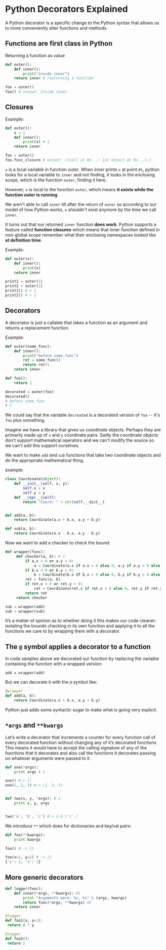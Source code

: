 Python Decorators Explained
===========================
A Python decorator is a specific change to the Python syntax that allows
us to more conveniently alter functions and methods.

## Functions are first class in Python
Returning a function as value
```python
def outer():
    def inner():
        print("inside inner")
    return inner # reuturning a function

foo = outer()
foo() # output: Inside inner
```

## Closures

Example:

```python
def outer():
    x = 1
    def inner():
        print(x) # 1
    return inner

foo = outer()
foo.func_closure # output: (<cell at 0x...: int object at 0x...>,)
```

`x` is a local variable in function *outer*. When *inner* prints `x` at
point `#1`, python looks for a local variable to `inner` and not finding,
it looks in the enclosing scope, which is the function `outer`, finding it
here. 

However, `x` is local to the function `outer`, which means **it exists
while the function outer is running**. 

We aren't able to call `inner` till after the return of `outer` so
according to our model of how Python works, `x` shouldn't exist anymore by
the time we call `inner`. 

It turns out that our returned `inner` function **does work**. Python
supports a feature called **function closures** which means that inner
function defined in non-global scope remember what their enclosing
namespaces looked like **at definition time**.

Example:
```python
def outer(x):
    def inner():
        print(x)
    return inner

print1 = outer(1)
print2 = outer(2)
print1() # > 1
print2() # > 2
```

## Decorators
A decorator is just a callable that takes a function as an argument and
returns a replacement function.

Example:
```python
def outer(some_func):
    def inner():
        print("before some_func")
        ret = some_func()
        return ret+1
    return inner

def foo():
    return 1

decorated = outer(foo)
decorated() 
# before some_func
# 2
```

We could say that the variable `decroated` is a decorated version of `foo`
-- it's `foo` plus something.

Imagine we have a library that gives us coordinate objects. Perhaps they
are primarily made up of `x` and `y` coordinate pairs. Sadly the
coordinate objects don't support mathematical operators and we can't
modify the source so we can't add this support ourselves. 

We want to make `add` and `sub` functions that take two coordinate objects
and do the appropriate mathematical thing.

example:

```python
class Coordinate(object):
    def __init__(self, x, y):
        self.x = x
        self.y = y
    def __repr__(self):
        return "Coord: " + str(self.__dict__)


def add(a, b):
    return Coordinate(a.x + b.x, a.y + b.y)

def sub(a, b):
    return Coordinate(a.x - b.x, a.y - b.y)
```

Now we want to add a checker to check the bound:
```python
def wrapper(func):
     def checker(a, b): # 1
         if a.x < 0 or a.y < 0:
             a = Coordinate(a.x if a.x > 0 else 0, a.y if a.y > 0 else 0)
         if b.x < 0 or b.y < 0:
             b = Coordinate(b.x if b.x > 0 else 0, b.y if b.y > 0 else 0)
         ret = func(a, b)
         if ret.x < 0 or ret.y < 0:
             ret = Coordinate(ret.x if ret.x > 0 else 0, ret.y if ret.y > 0 else 0)
         return ret
     return checker

sub = wrapper(add)
sub = wrapper(sub)
```
It’s a matter of opinion as to whether doing it this makes our code
cleaner: isolating the bounds checking in its own function and applying it
to all the functions we care to by wrapping them with a decorator.

## The `@` symbol applies a decorator to a function
In code samples above we decorated our function by replacing the variable
containing the function with a wrapped version:
```
add = wrapper(add)
```

But we can decorate it with the `@` symbol like:
```python
@wrapper
def add(a, b):
    return Coordinate(a.x + b.x, a.y + b.y)
```

Python just adds some syntactic sugar to make what is going very explicit.

## `*args` and `**kwargs`
Let’s write a decorator that increments a counter for every function call
of every decorated function without changing any of it’s decorated
functions. This means it would have to accept the calling signature of any
of the functions that it decorates and also call the functions it
decorates passing on whatever arguments were passed to it.
```python
def one(*args):
    print args # 1

one() #-> ()
one(1, 2, 3) #-> (1, 2, 3)


def two(x, y, *args): # 2
    print x, y, args


two('a', 'b', 'c') #-> a b ('c',)
```

We introduce `**` which does for dictionaries and key/val pairs:
```python
def foo(**kwargs):
    print kwargs

foo() # -> {}

foo(x=1, y=2) # -> {}
{'y': 2, 'x': 1}
```

## More generic decorators

```python
def logger(func):
    def inner(*args, **kwargs): #1
        print "Arguments were: %s, %s" % (args, kwargs)
        return func(*args, **kwargs) #2
    return inner
```

```python
@logger
def foo1(x, y=1):
 return x * y

@logger
def foo2():
 return 2
```


